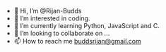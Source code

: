 - 👋 Hi, I’m @Rijan-Budds
- 👀 I’m interested in coding.
- 🌱 I’m currently learning Python, JavaScript and C.
- 💞️ I’m looking to collaborate on ...
- 📫 How to reach me buddsrijan@gmail.com

<!---
Rijan-Budds/Rijan-Budds is a ✨ special ✨ repository because its `README.md` (this file) appears on your GitHub profile.
You can click the Preview link to take a look at your changes.
--->
